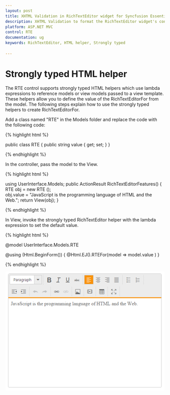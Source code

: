 ```yaml
---
layout: post
title: XHTML Validation in RichTextEditor widget for Syncfusion Essential ASP.NET MVC
description: XHTML Validation to format the RichTextEditor widget's content
platform: ASP.NET MVC
control: RTE
documentation: ug
keywords: RichTextEditor, HTML helper, Strongly typed

---
```

# Strongly typed HTML helper 

The RTE control supports strongly typed HTML helpers which use lambda expressions to reference models or view models passed to a view template. These helpers allow you to define the value of the RichTextEditorFor from the model. The following steps explain how to use the strongly typed helpers to create RichTextEditorFor.

Add a class named "RTE" in the Models folder and replace the code with the following code:

{% highlight html %}

public class RTE
{
    public string value { get; set; }
}

{% endhighlight %}

In the controller, pass the model to the View.

{% highlight html %}

using UserInterface.Models;
public ActionResult RichTextEditorFeatures()
{
    RTE obj = new RTE ();    
    obj.value = "JavaScript is the programming language of HTML and the Web.";
    return View(obj);
}

{% endhighlight %}

In View, invoke the strongly typed RichTextEditor helper with the lambda expression to set the default value.

{% highlight html %}

@model UserInterface.Models.RTE

@using (Html.BeginForm())
{ 
    @Html.EJ().RTEFor(model => model.value )
}

{% endhighlight %}

![](StronglytypedHTMLhelper_images/Strongly.png)

